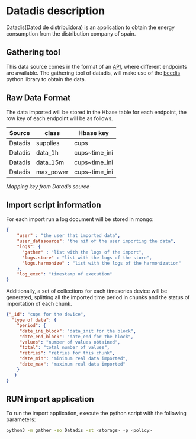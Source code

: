 # Datadis description
Datadis(Datod de distribuïdora) is an application to obtain the energy consumption from the distribution company of spain.

## Gathering tool
This data source comes in the format of an [API](https://datadis.es/home), where different endpoints are available.
The gathering tool of datadis, will make use of the [beedis](https://github.com/BeeGroup-cimne/beedis) python library to obtain the data.

## Raw Data Format
The data imported will be stored in the Hbase table for each endpoint, the row key of each endpoint will be as follows.


| Source  | class     | Hbase key     |
|---------|-----------|---------------|
| Datadis | supplies  | cups          |
 | Datadis | data_1h   | cups~time_ini |
| Datadis | data_15m  | cups~time_ini |
| Datadis | max_power | cups~time_ini |

*Mapping key from Datadis source*

## Import script information

For each import run a log document will be stored in mongo:
```json
{
    "user" : "the user that imported data",
    "user_datasource": "the nif of the user importing the data",
    "logs": {
      "gather" : "list with the logs of the import",
      "logs.store" : "list with the logs of the store",
      "logs.harmonize" : "list with the logs of the harmonization"
    },
    "log_exec": "timestamp of execution"
}
```
Additionally, a set of collections for each timeseries device will be generated, splitting all the imported time period in
chunks and the status of importation of each chunk.

```json
{"_id": "cups for the device",
  "type of data": {
    "period": {
     "date_ini_block": "data_init for the block",
     "date_end_block": "date_end for the block",
     "values": "number of values obtained",
     "total": "total number of values",
     "retries": "retries for this chunk",
     "date_min": "minimum real data imported",
     "date_max": "maximum real data imported"
    }
   }
}
```

## RUN import application
To run the import application, execute the python script with the following parameters:

```bash
python3 -m gather -so Datadis -st <storage> -p <policy>
```
